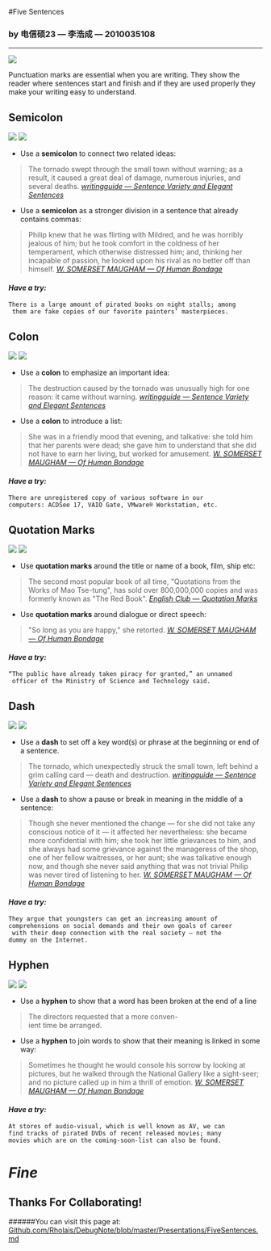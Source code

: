 #Five Sentences

### by 电信硕23 — 李浩成 — 2010035108

----------

![](http://upload.wikimedia.org/wikipedia/en/4/41/OfHumanBondage.jpg)

Punctuation marks are essential when you are writing. They show the reader where sentences start and finish and if they are used properly they make your writing easy to understand.

## Semicolon 

![](http://www.englishclub.com/images/writing/images/semi-colon.gif) ![](http://www.englishclub.com/images/writing/images/fonts-semicolon.gif)

* Use a **semicolon** to connect two related ideas:

> The tornado swept through the small town without warning; as a result, it caused a great deal of damage, numerous injuries, and several deaths. *[writingguide — Sentence Variety and Elegant Sentences]*

* Use a **semicolon** as a stronger division in a sentence that already contains commas:

> Philip knew that he was flirting with Mildred, and he was horribly jealous of him; but he took comfort in the coldness of her temperament, which otherwise distressed him; and, thinking her incapable of passion, he looked upon his rival as no better off than himself. *[W. SOMERSET MAUGHAM — Of Human Bondage]*

#### *Have a try:*

	There is a large amount of pirated books on night stalls; among
	 them are fake copies of our favorite painters’ masterpieces.

## Colon

![](http://www.englishclub.com/images/writing/images/colon.gif) ![](http://www.englishclub.com/images/writing/images/fonts-colon.gif)

* Use a **colon** to emphasize an important idea:

> The destruction caused by the tornado was unusually high for one reason: it came without warning. *[writingguide — Sentence Variety and Elegant Sentences]*

* Use a **colon** to introduce a list:

> She was in a friendly mood that evening, and talkative: she told him that her parents were dead; she gave him to understand that she did not have to earn her living, but worked for amusement. *[W. SOMERSET MAUGHAM — Of Human Bondage]*

#### *Have a try:*

	There are unregistered copy of various software in our 
	computers: ACDSee 17, VAIO Gate, VMware® Workstation, etc.

## Quotation Marks

![](http://www.englishclub.com/images/writing/images/quotes-double.gif) ![](http://www.englishclub.com/images/writing/images/fonts-quotation-marks.gif)

* Use **quotation marks** around the title or name of a book, film, ship etc:

> The second most popular book of all time, "Quotations from the Works of Mao Tse-tung", has sold over 800,000,000 copies and was formerly known as "The Red Book". *[English Club — Quotation Marks]*

* Use **quotation marks** around dialogue or direct speech:

> "So long as you are happy," she retorted. *[W. SOMERSET MAUGHAM — Of Human Bondage]*

#### *Have a try:*

	“The public have already taken piracy for granted,” an unnamed
	 officer of the Ministry of Science and Technology said.

## Dash

![](http://www.englishclub.com/images/writing/images/dash.gif) ![](http://www.englishclub.com/images/writing/images/fonts-dash.gif)

* Use a **dash** to set off a key word(s) or phrase at the beginning or end of a sentence. 

> The tornado, which unexpectedly struck the small town, left behind a grim calling card — death and destruction. *[writingguide — Sentence Variety and Elegant Sentences]*

* Use a **dash** to show a pause or break in meaning in the middle of a sentence:

> Though she never mentioned the change — for she did not take any conscious notice of it — it affected her nevertheless: she became more confidential with him; she took her little grievances to him, and she always had some grievance against the manageress of the shop, one of her fellow waitresses, or her aunt; she was talkative enough now, and though she never said anything that was not trivial Philip was never tired of listening to her. *[W. SOMERSET MAUGHAM — Of Human Bondage]*

#### *Have a try:*

	They argue that youngsters can get an increasing amount of 
	comprehensions on social demands and their own goals of career
	 with their deep connection with the real society — not the 
	dummy on the Internet.

## Hyphen

![](http://www.englishclub.com/images/writing/images/hyphen.gif) ![](http://www.englishclub.com/images/writing/images/fonts-hyphen.gif)

* Use a **hyphen** to show that a word has been broken at the end of a line

> The directors requested that a more conven-  
> ient time be arranged.

* Use a **hyphen** to join words to show that their meaning is linked in some way:

> Sometimes he thought he would console his sorrow by looking at pictures, but he walked through the National Gallery like a sight-seer; and no picture called up in him a thrill of emotion. *[W. SOMERSET MAUGHAM — Of Human Bondage]*

#### *Have a try:*

	At stores of audio-visual, which is well known as AV, we can 
	find tracks of pirated DVDs of recent released movies; many 
	movies which are on the coming-soon-list can also be found.

# *Fine*

## Thanks For Collaborating!

######You can visit this page at: [Github.com/Rholais/DebugNote/blob/master/Presentations/FiveSentences.md]

[writingguide — Sentence Variety and Elegant Sentences]: http://writingguide.wikispaces.com/Sentence+Variety+and+Elegant+Sentences ""

[W. SOMERSET MAUGHAM — Of Human Bondage]: http://www.amazon.cn/dp/B00A72W798 ""

[English Club — Quotation Marks]: http://www.englishclub.com/writing/punctuation-quotation-marks.htm ""

[Github.com/Rholais/DebugNote/blob/master/Presentations/FiveSentences.md]: https://github.com/Rholais/DebugNote/blob/master/Presentations/FiveSentences.md ""
